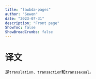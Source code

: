 ```yaml
---
title: "lawbda-pages"
author: "Sewen"
date: "2023-07-31"
description: "Front page"
ShowToc: false
ShowBreadCrumbs: false
---
```


# 译文

是`translation`、`transaction`和`transsexual`。